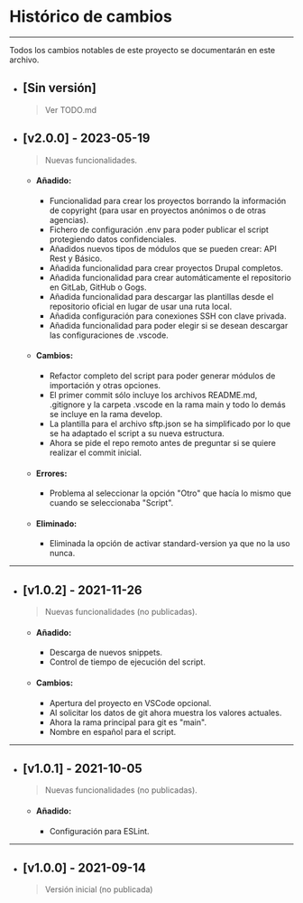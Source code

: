 # Histórico de cambios
---
Todos los cambios notables de este proyecto se documentarán en este archivo.

* ## [Sin versión]
  > Ver TODO.md

* ## [v2.0.0] - 2023-05-19
  > Nuevas funcionalidades.

  * #### Añadido:
    - Funcionalidad para crear los proyectos borrando la información de
      copyright (para usar en proyectos anónimos o de otras agencias).
    - Fichero de configuración .env para poder publicar el script protegiendo
      datos confidenciales.
    - Añadidos nuevos tipos de módulos que se pueden crear: API Rest y Básico.
    - Añadida funcionalidad para crear proyectos Drupal completos.
    - Añadida funcionalidad para crear automáticamente el repositorio en GitLab,
      GitHub o Gogs.
    - Añadida funcionalidad para descargar las plantillas desde el repositorio
      oficial en lugar de usar una ruta local.
    - Añadida configuración para conexiones SSH con clave privada.
    - Añadida funcionalidad para poder elegir si se desean descargar las
      configuraciones de .vscode.

  * #### Cambios:
    - Refactor completo del script para poder generar módulos de importación y
      otras opciones.
    - El primer commit sólo incluye los archivos README.md, .gitignore y la
      carpeta .vscode en la rama main y todo lo demás se incluye en la rama
      develop.
    - La plantilla para el archivo sftp.json se ha simplificado por lo que se ha
      adaptado el script a su nueva estructura.
    - Ahora se pide el repo remoto antes de preguntar si se quiere realizar el
      commit inicial.

  * #### Errores:
    - Problema al seleccionar la opción "Otro" que hacía lo mismo que cuando se
      seleccionaba "Script".

  * #### Eliminado:
    - Eliminada la opción de activar standard-version ya que no la uso nunca.

---
* ## [v1.0.2] - 2021-11-26
  > Nuevas funcionalidades (no publicadas).

  * #### Añadido:
    - Descarga de nuevos snippets.
    - Control de tiempo de ejecución del script.

  * #### Cambios:
    - Apertura del proyecto en VSCode opcional.
    - Al solicitar los datos de git ahora muestra los valores actuales.
    - Ahora la rama principal para git es "main".
    - Nombre en español para el script.

---
* ## [v1.0.1] - 2021-10-05
  > Nuevas funcionalidades (no publicadas).

  * #### Añadido:
    - Configuración para ESLint.

---
* ## [v1.0.0] - 2021-09-14
  > Versión inicial (no publicada)